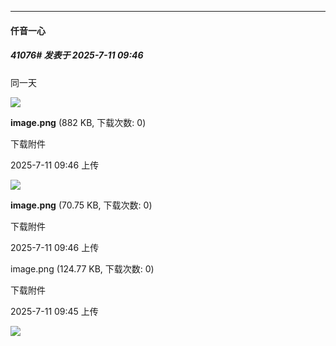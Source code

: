 ﻿
*****

####  仟音一心  
##### 41076#       发表于 2025-7-11 09:46

同一天

<img src="https://img.stage1st.com/forum/202507/11/094628p6605z9yuu39zuc2.png" referrerpolicy="no-referrer">

<strong>image.png</strong> (882 KB, 下载次数: 0)

下载附件

2025-7-11 09:46 上传

<img src="https://img.stage1st.com/forum/202507/11/094603qfjnj1zjw190w0sf.png" referrerpolicy="no-referrer">

<strong>image.png</strong> (70.75 KB, 下载次数: 0)

下载附件

2025-7-11 09:46 上传

image.png
(124.77 KB, 下载次数: 0)

下载附件

2025-7-11 09:45 上传

<img src="https://img.stage1st.com/forum/202507/11/094557dyytittbzdhyiy6e.png" referrerpolicy="no-referrer">

